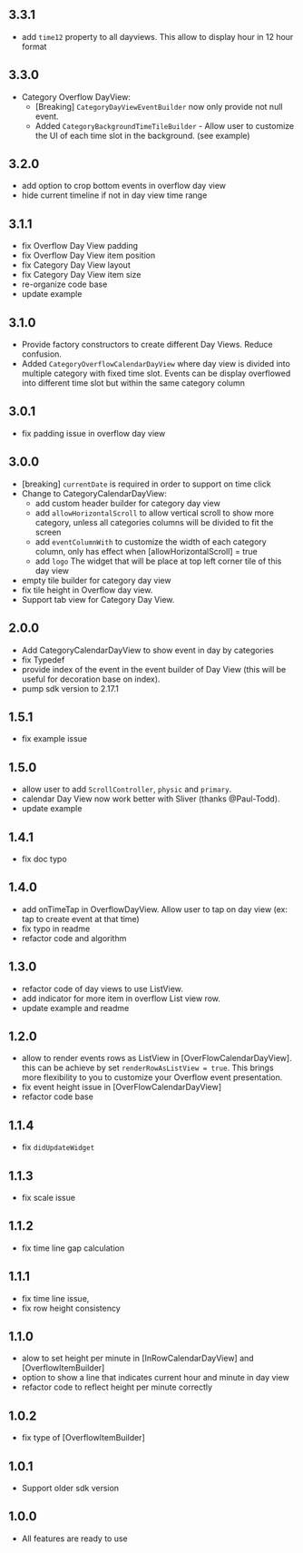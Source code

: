 ## 3.3.1

- add `time12` property to all dayviews. This allow to display hour in 12 hour format

## 3.3.0

- Category Overflow DayView:
  - [Breaking] `CategoryDayViewEventBuilder` now only provide not null event.
  - Added `CategoryBackgroundTimeTileBuilder` - Allow user to customize the UI of each time slot in the background. (see example)

## 3.2.0

- add option to crop bottom events in overflow day view
- hide current timeline if not in day view time range

## 3.1.1

- fix Overflow Day View padding
- fix Overflow Day View item position
- fix Category Day View layout
- fix Category Day View item size
- re-organize code base
- update example

## 3.1.0

- Provide factory constructors to create different Day Views. Reduce confusion.
- Added `CategoryOverflowCalendarDayView` where day view is divided into multiple category with fixed time slot. Events can be display overflowed into different time slot but within the same category column

## 3.0.1

- fix padding issue in overflow day view

## 3.0.0

- [breaking] `currentDate` is required in order to support on time click
- Change to CategoryCalendarDayView:
  - add custom header builder for category day view
  - add `allowHorizontalScroll` to allow vertical scroll to show more category, unless all categories columns will be divided to fit the screen
  - add `eventColumnWith` to customize the width of each category column, only has effect when [allowHorizontalScroll] = true
  - add `logo` The widget that will be place at top left corner tile of this day view
- empty tile builder for category day view
- fix tile height in Overflow day view.
- Support tab view for Category Day View.

## 2.0.0

- Add CategoryCalendarDayView to show event in day by categories
- fix Typedef
- provide index of the event in the event builder of Day View (this will be useful for decoration base on index).
- pump sdk version to 2.17.1

## 1.5.1

- fix example issue

## 1.5.0

- allow user to add `ScrollController`, `physic` and `primary`.
- calendar Day View now work better with Sliver (thanks @Paul-Todd).
- update example

## 1.4.1

- fix doc typo

## 1.4.0

- add onTimeTap in OverflowDayView. Allow user to tap on day view (ex: tap to create event at that time)
- fix typo in readme
- refactor code and algorithm

## 1.3.0

- refactor code of day views to use ListView.
- add indicator for more item in overflow List view row.
- update example and readme

## 1.2.0

- allow to render events rows as ListView in [OverFlowCalendarDayView].
  this can be achieve by set `renderRowAsListView = true`. This brings more flexibility to you to customize your Overflow event presentation.
- fix event height issue in [OverFlowCalendarDayView]
- refactor code base

## 1.1.4

- fix `didUpdateWidget`

## 1.1.3

- fix scale issue

## 1.1.2

- fix time line gap calculation

## 1.1.1

- fix time line issue,
- fix row height consistency

## 1.1.0

- alow to set height per minute in [InRowCalendarDayView] and [OverflowItemBuilder]
- option to show a line that indicates current hour and minute in day view
- refactor code to reflect height per minute correctly

## 1.0.2

- fix type of [OverflowItemBuilder]

## 1.0.1

- Support older sdk version

## 1.0.0

- All features are ready to use

